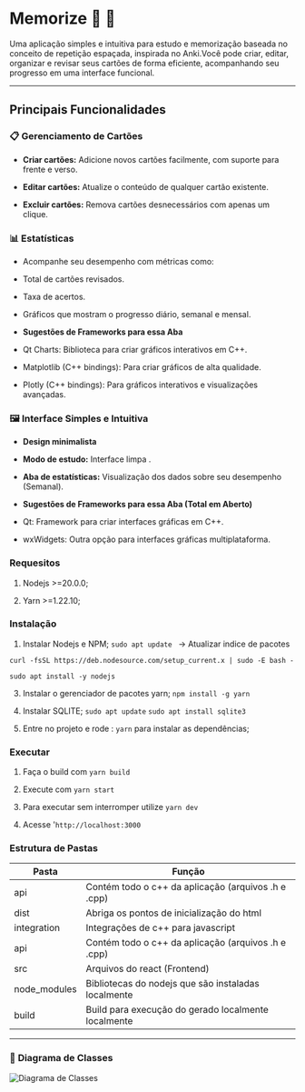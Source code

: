 # **Memorize**  🔎 📖
Uma aplicação simples e intuitiva para estudo e memorização baseada no conceito de repetição espaçada, inspirada no Anki.Você pode criar, editar, organizar e revisar seus cartões de forma eficiente, acompanhando seu progresso em uma interface  funcional.

---

## **Principais Funcionalidades**

### 📋 **Gerenciamento de Cartões**

-  **Criar cartões:** Adicione novos cartões facilmente, com suporte para frente e verso.

-  **Editar cartões:** Atualize o conteúdo de qualquer cartão existente.

-  **Excluir cartões:** Remova cartões desnecessários com apenas um clique.

  

### 📊 **Estatísticas**

- Acompanhe seu desempenho com métricas como:

- Total de cartões revisados.

- Taxa de acertos.

- Gráficos que mostram o progresso diário, semanal e mensal.

-  **Sugestões de Frameworks para essa Aba**

- Qt Charts: Biblioteca para criar gráficos interativos em C++.

- Matplotlib (C++ bindings): Para criar gráficos de alta qualidade.

- Plotly (C++ bindings): Para gráficos interativos e visualizações avançadas.

  

### 🖼️ **Interface Simples e Intuitiva**

-  **Design minimalista**

-  **Modo de estudo:** Interface limpa .

-  **Aba de estatísticas:** Visualização dos dados sobre seu desempenho (Semanal).

-  **Sugestões de Frameworks para essa Aba (Total em Aberto)**

- Qt: Framework para criar interfaces gráficas em C++.

- wxWidgets: Outra opção para interfaces gráficas multiplataforma.

  

### **Requesitos**

1. Nodejs >=20.0.0;

2. Yarn >=1.22.10;

  

### **Instalação**

1. Instalar Nodejs e NPM;
`sudo apt update ` -> Atualizar indice de pacotes

`curl -fsSL https://deb.nodesource.com/setup_current.x | sudo -E bash -`

`sudo apt install -y nodejs`

3. Instalar o gerenciador de pacotes yarn;
`npm install -g yarn`

4. Instalar SQLITE;
     `sudo apt update`
    `sudo apt install sqlite3`


5. Entre no projeto e rode : `yarn` para instalar as dependências;

### **Executar**

1. Faça o build com `yarn build`

2. Execute com `yarn start`

3. Para executar sem interromper utilize `yarn dev`

4. Acesse '`http://localhost:3000`

### **Estrutura de Pastas**
|Pasta|Função  |
|--|--|
| api| Contém todo o c++ da aplicação (arquivos .h e .cpp)  |
| dist| Abriga os pontos de inicialização do html  |
| integration| Integrações de c++ para javascript |
| api| Contém todo o c++ da aplicação (arquivos .h e .cpp)  |
|  src| Arquivos do react (Frontend)  |
| node_modules| Bibliotecas do nodejs que são instaladas localmente |
| build| Build para execução do gerado localmente localmente |
---

### 🧩 **Diagrama de Classes**

![Diagrama de Classes](https://lucid.app/publicSegments/view/954ba3af-6cea-465c-b535-966b3841d53d/image.png)                                 
